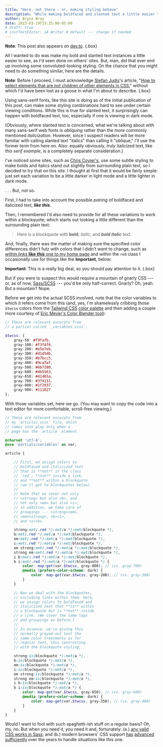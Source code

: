 ```yaml
---
title: "Here, not there — or, making styling behave"
description: "While making boldfaced and slanted text a little easier to detect, I end up with (S)CSS that looks nasty but gets the job done."
author: Bryce Wray
date: 2023-03-19T15:25:00-05:00
# draft: true
# initTextEditor: iA Writer # default --- change if needed
---
```


**Note**: This post also appears on [dev.to](https://dev.to/brycewray/here-not-there-or-making-styling-behave-43ia).
{.box}

All I wanted to do was make my bold and slanted text instances a little easier to see, as I'd seen done on others' sites. But, man, did that ever end up involving some convoluted-looking styling. On the chance that you might need to do something similar, here are the details.

<!--more-->

**Note**: Before I proceed, I must acknowledge [Stefan Judis](https://www.stefanjudis.com)'s article, "[How to select elements that are not children of other elements in CSS](https://www.stefanjudis.com/snippets/how-to-select-elements-that-are-not-children-of-other-elements-in-css/)," without which I'd have been lost as a goose in what I'm about to describe.
{.box}

Using sans-serif fonts, like this site is doing as of the initial publication of this post, can make some styling combinations hard to see under certain viewing conditions. While this is true for slanted text, it surprisingly can happen with boldfaced text, too, especially if one is viewing in dark mode.

(Obviously, where slanted text is concerned, what we're talking about with many sans-serif web fonts is *obliquing* rather than the more commonly mentioned *italicization*. However, since I suspect readers will be more familiar with calling slanted text "italics" than calling it "oblique," I'll use the former term from here on. Also: equally obviously, *truly* italicized text, like <em class="serif">this serif example</em>, is a completely separate consideration.)

I've noticed some sites, such as [Chris Coyier's](https://chriscoyier.net/), use some subtle styling to make bolds and italics stand out slightly from surrounding plain text, so I decided to try that on this site. I thought at first that it would be fairly simple: just set each variation to be a little darker in light mode and a little lighter in dark mode.

. . . But, not so.

First, I had to take into account the possible *pairing* of boldfaced and italicized text, ***like this***.

Then, I remembered I'd also need to provide for all these variations to work within a blockquote, which starts out looking a little different than the surrounding plain text:

> Here is a blockquote with **bold**, *italic*, and ***bold italic*** text.

And, finally, there was the matter of making sure the specified color differences didn't futz with colors that I didn't *want* to change, such as [within *links* **like** ***this*** one to my home page](/) and within the `red` class I occasionally use for things like the **Important**, below:

<strong class="red">Important</strong>: This is a really big deal, so you should pay attention to it.
{.box}

But if you were to suspect this would require a mountain of gnarly CSS --- or, as of now, [Sass/SCSS](https://sass-lang.com) --- you'd be only half-correct. Gnarly? Oh, yeah. But a mountain? Nope.

Before we get into the actual SCSS involved, note that the color variables to which it refers come from this (and, yes, I'm shamelessly cribbing those `$twcss` colors from the [Tailwind CSS](https://tailwindcss.com) [color palette](https://tailwindcss.com/docs/customizing-colors) and then adding a couple more courtesy of [Eric Meyer's Color Blender tool](https://meyerweb.com/eric/tools/color-blend)):

```scss
// These are relevant excerpts from
// a partial called `_variables.scss`.

$twcss: {
	gray-50: #f9fafb,
	gray-100: #f3f4f6,
	gray-200: #e5e7eb,
	gray-300: #d1d5db,
	gray-350: #b7bcc5,
	gray-400: #9ca3af,
	gray-500: #6b7280,
	gray-600: #4b5563,
	gray-650: #414b5a,
	gray-700: #374151,
	gray-800: #1f2937,
	gray-900: #111827
};
```

With those variables set, here we go. (You may want to copy the code into a text editor for more comfortable, scroll-free viewing.)

```scss
// These are relevant excerpts from
// my `articles.scss` file, which
// comes into play only when a
// page has the `article` element.

@charset 'utf-8';
@use 'partials/variables' as var;

article {

	// First, we assign colors to
	// boldfaced and italicized text
	// that is **not** in the class
	// `red`, **not** inside a link,
	// and **not** within a blockquote
	// (we'll get to blockquotes below).
	//
	// Note that we cover not only
	// <strong> but also <b>, and
	// not only <em> but also <i>;
	// in addition, we take care of
	// groupings --- <strong><em>,
	// <em><strong>, <b><i>,
	// and <i><b>.

	strong:not(.red *):not(a *):not(blockquote *),
	b:not(.red *):not(a *):not(blockquote *),
	em:not(.red *):not(a *):not(blockquote *),
	i:not(.red *):not(a *):not(blockquote *),
	em strong:not(.red *):not(a *):not(blockquote *),
	strong em:not(.red *):not(a *):not(blockquote *),
	i b:not(.red *):not(a *):not(blockquote *),
	b i:not(.red *):not(a *):not(blockquote *) {
		color: map-get(var.$twcss, gray-800); // (vs. gray-700)
		@media (prefers-color-scheme: dark) {
			color: map-get(var.$twcss, gray-200); // (vs. gray-300)
		}
	}

	// Now we deal with the blockquotes,
	// including links within them. Here,
	// we assign colors to boldfaced and
	// italicized text that **is** within
	// a blockquote but is **not** inside
	// a link. (We cover the same tags
	// and groupings as before.)
	//
	// In essence, we're giving this
	// normally grayed-out text the
	// same color treatments as for
	// regular text, thus contrasting
	// with the blockquote styling.

	strong:is(blockquote *):not(a *),
	b:is(blockquote *):not(a *),
	em:is(blockquote *):not(a *),
	i:is(blockquote *):not(a *),
	em strong:is(blockquote *):not(a *),
	strong em:is(blockquote *):not(a *),
	i b:is(blockquote *):not(a *),
	b i:is(blockquote *):not(a *) {
		color: map-get(var.$twcss, gray-650); // (vs. gray-600)
		@media (prefers-color-scheme: dark) {
			color: map-get(var.$twcss, gray-350); // (vs. gray-400)
		}
	}
}
```

Would I want to fool with such spaghetti-ish stuff on a regular basis? Oh, my, no. But when you need it, you need it and, fortunately: (a.) [any valid CSS works in Sass](https://sass-lang.com/guide); and (b.) modern browsers' CSS support [has](https://webkit.org/blog/3615/css-selectors-inside-selectors-discover-matches-not-and-nth-child/) [advanced](https://hacks.mozilla.org/2020/12/and-now-for-firefox-84/) [sufficiently](https://blog.chromium.org/2020/12/chrome-88-digital-goods-lighting.html) over the years to handle situations like this one.
